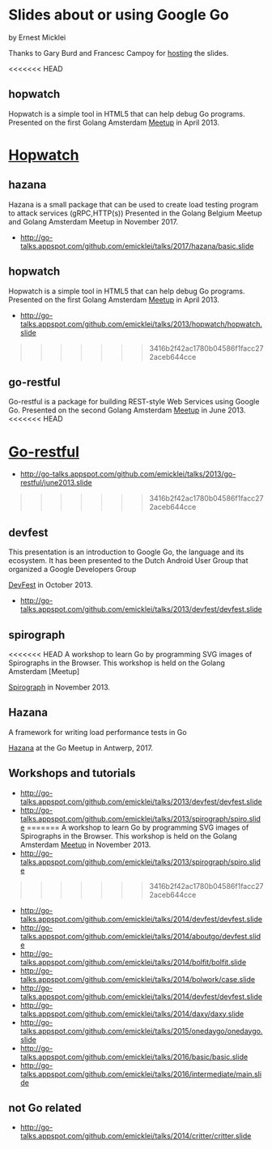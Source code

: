 Slides about or using Google Go
======================
by Ernest Micklei

Thanks to Gary Burd and Francesc Campoy for [hosting](http://go-talks.appspot.com/) the slides.

<<<<<<< HEAD
## hopwatch
Hopwatch is a simple tool in HTML5 that can help debug Go programs. 
Presented on the first Golang Amsterdam [Meetup](http://www.meetup.com/golang-amsterdam/events/109112552/) in April 2013.

[Hopwatch](http://go-talks.appspot.com/github.com/emicklei/talks/2013/hopwatch/hopwatch.slide)
=======
## hazana
Hazana is a small package that can be used to create load testing program to attack services (gRPC,HTTP(s))
Presented in the Golang Belgium Meetup and Golang Amsterdam Meetup in November 2017.
- http://go-talks.appspot.com/github.com/emicklei/talks/2017/hazana/basic.slide

## hopwatch
Hopwatch is a simple tool in HTML5 that can help debug Go programs. 
Presented on the first Golang Amsterdam [Meetup](http://www.meetup.com/golang-amsterdam/events/109112552/) in April 2013.
- http://go-talks.appspot.com/github.com/emicklei/talks/2013/hopwatch/hopwatch.slide
>>>>>>> 3416b2f42ac1780b04586f1facc272aceb644cce

## go-restful
Go-restful is a package for building REST-style Web Services using Google Go.
Presented on the second Golang Amsterdam [Meetup](http://www.meetup.com/golang-amsterdam/events/109434672/) in June 2013.
<<<<<<< HEAD

[Go-restful](http://go-talks.appspot.com/github.com/emicklei/talks/2013/go-restful/june2013.slide)
=======
- http://go-talks.appspot.com/github.com/emicklei/talks/2013/go-restful/june2013.slide
>>>>>>> 3416b2f42ac1780b04586f1facc272aceb644cce

## devfest
This presentation is an introduction to Google Go, the language and its ecosystem. It has been presented to the Dutch Android User Group that organized a Google Developers Group

[DevFest](http://www.eventbrite.com/e/gdg-devfest-netherlands-tickets-8084351513?aff=eorg) in October 2013.
- http://go-talks.appspot.com/github.com/emicklei/talks/2013/devfest/devfest.slide

## spirograph
<<<<<<< HEAD
A workshop to learn Go by programming SVG images of Spirographs in the Browser. This workshop is held on the Golang Amsterdam [Meetup]

[Spirograph](http://www.meetup.com/golang-amsterdam/events/147302682/) in November 2013.


## Hazana
A framework for writing load performance tests in Go

[Hazana](http://go-talks.appspot.com/github.com/emicklei/talks/2017/hazana/basic.slide) at the Go Meetup in Antwerp, 2017.


## Workshops and tutorials
- http://go-talks.appspot.com/github.com/emicklei/talks/2013/devfest/devfest.slide
- http://go-talks.appspot.com/github.com/emicklei/talks/2013/spirograph/spiro.slide
=======
A workshop to learn Go by programming SVG images of Spirographs in the Browser. This workshop is held on the Golang Amsterdam [Meetup](http://www.meetup.com/golang-amsterdam/events/147302682/) in November 2013.
- http://go-talks.appspot.com/github.com/emicklei/talks/2013/spirograph/spiro.slide

>>>>>>> 3416b2f42ac1780b04586f1facc272aceb644cce

- http://go-talks.appspot.com/github.com/emicklei/talks/2014/devfest/devfest.slide
- http://go-talks.appspot.com/github.com/emicklei/talks/2014/aboutgo/devfest.slide
- http://go-talks.appspot.com/github.com/emicklei/talks/2014/bolfit/bolfit.slide
- http://go-talks.appspot.com/github.com/emicklei/talks/2014/bolwork/case.slide
- http://go-talks.appspot.com/github.com/emicklei/talks/2014/devfest/devfest.slide
- http://go-talks.appspot.com/github.com/emicklei/talks/2014/daxy/daxy.slide
- http://go-talks.appspot.com/github.com/emicklei/talks/2015/onedaygo/onedaygo.slide
- http://go-talks.appspot.com/github.com/emicklei/talks/2016/basic/basic.slide
- http://go-talks.appspot.com/github.com/emicklei/talks/2016/intermediate/main.slide

## not Go related
- http://go-talks.appspot.com/github.com/emicklei/talks/2014/critter/critter.slide
